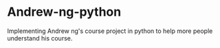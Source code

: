 # Andrew-ng-python
Implementing Andrew ng's course project in python to help more people understand his course.
